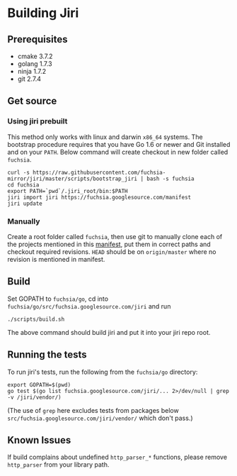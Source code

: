 # Building  Jiri

## Prerequisites
* cmake 3.7.2
* golang 1.7.3
* ninja 1.7.2
* git 2.7.4

## Get source

### Using jiri prebuilt
This method only works with linux and darwin `x86_64` systems.
The bootstrap procedure requires that you have Go 1.6 or newer and Git installed and on your `PATH`. Below command will create checkout in new folder called `fuchsia`.
```
curl -s https://raw.githubusercontent.com/fuchsia-mirror/jiri/master/scripts/bootstrap_jiri | bash -s fuchsia
cd fuchsia
export PATH=`pwd`/.jiri_root/bin:$PATH
jiri import jiri https://fuchsia.googlesource.com/manifest
jiri update
```
### Manually
Create a root folder called `fuchsia`, then use git to manually clone each of the projects mentioned in this [manifest][jiri manifest], put them in correct paths and checkout required revisions. `HEAD` should be on `origin/master` where no revision is mentioned in manifest.

## Build
Set GOPATH to `fuchsia/go`, cd into `fuchsia/go/src/fuchsia.googlesource.com/jiri` and run
```
./scripts/build.sh
```

The above command should build jiri and put it into your jiri repo root.

## Running the tests
To run jiri's tests, run the following from the `fuchsia/go` directory:
```
export GOPATH=$(pwd)
go test $(go list fuchsia.googlesource.com/jiri/... 2>/dev/null | grep -v /jiri/vendor/)
```

(The use of `grep` here excludes tests from packages below `src/fuchsia.googlesource.com/jiri/vendor/` which don't pass.)

## Known Issues

If build complains about undefined `http_parser_*` functions, please remove `http_parser` from your library path.

[jiri manifest]: https://fuchsia.googlesource.com/manifest/+/refs/heads/master/jiri "jiri manifest"
